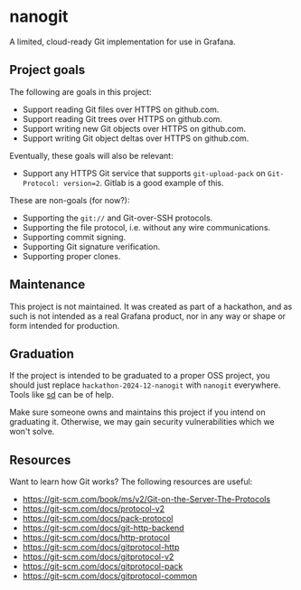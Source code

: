 # nanogit

A limited, cloud-ready Git implementation for use in Grafana.

## Project goals

The following are goals in this project:

* Support reading Git files over HTTPS on github.com.
* Support reading Git trees over HTTPS on github.com.
* Support writing new Git objects over HTTPS on github.com.
* Support writing Git object deltas over HTTPS on github.com.

Eventually, these goals will also be relevant:

* Support any HTTPS Git service that supports `git-upload-pack` on `Git-Protocol: version=2`. Gitlab is a good example of this.

These are non-goals (for now?):

* Supporting the `git://` and Git-over-SSH protocols.
* Supporting the file protocol, i.e. without any wire communications.
* Supporting commit signing.
* Supporting Git signature verification.
* Supporting proper clones.

## Maintenance

This project is not maintained. It was created as part of a hackathon, and as
such is not intended as a real Grafana product, nor in any way or shape or form
intended for production.

## Graduation

If the project is intended to be graduated to a proper OSS project, you should
just replace `hackathon-2024-12-nanogit` with `nanogit` everywhere. Tools like
[sd](https://github.com/chmln/sd) can be of help.

Make sure someone owns and maintains this project if you intend on graduating
it. Otherwise, we may gain security vulnerabilities which we won't solve.

## Resources

Want to learn how Git works? The following resources are useful:

* <https://git-scm.com/book/ms/v2/Git-on-the-Server-The-Protocols>
* <https://git-scm.com/docs/protocol-v2>
* <https://git-scm.com/docs/pack-protocol>
* <https://git-scm.com/docs/git-http-backend>
* <https://git-scm.com/docs/http-protocol>
* <https://git-scm.com/docs/gitprotocol-http>
* <https://git-scm.com/docs/gitprotocol-v2>
* <https://git-scm.com/docs/gitprotocol-pack>
* <https://git-scm.com/docs/gitprotocol-common>